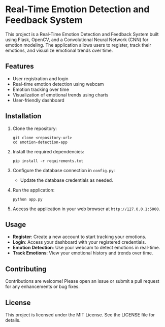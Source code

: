 # Real-Time Emotion Detection and Feedback System

This project is a Real-Time Emotion Detection and Feedback System built using Flask, OpenCV, and a Convolutional Neural Network (CNN) for emotion modeling. The application allows users to register, track their emotions, and visualize emotional trends over time.

## Features

- User registration and login
- Real-time emotion detection using webcam
- Emotion tracking over time
- Visualization of emotional trends using charts
- User-friendly dashboard

## Installation

1. Clone the repository:
   ```
   git clone <repository-url>
   cd emotion-detection-app
   ```

2. Install the required dependencies:
   ```
   pip install -r requirements.txt
   ```

3. Configure the database connection in `config.py`:
   - Update the database credentials as needed.

4. Run the application:
   ```
   python app.py
   ```

5. Access the application in your web browser at `http://127.0.0.1:5000`.

## Usage

- **Register**: Create a new account to start tracking your emotions.
- **Login**: Access your dashboard with your registered credentials.
- **Emotion Detection**: Use your webcam to detect emotions in real-time.
- **Track Emotions**: View your emotional history and trends over time.

## Contributing

Contributions are welcome! Please open an issue or submit a pull request for any enhancements or bug fixes.

## License

This project is licensed under the MIT License. See the LICENSE file for details.